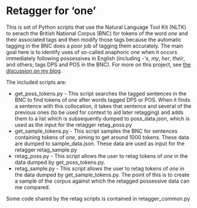 # Retagger for ‘one’

This is set of Python scripts that use the Natural Language Tool Kit (NLTK) to serach the British National Corpus (BNC) for tokens of the word *one* and their associated tags and then modify those tags because the automatic tagging in the BNC does a poor job of tagging them accurately. The main goal here is to identify uses of so-called anaphoric *one* when it occurs immediately following possessives in English (including *-'s*, *my*, *her*, *their*, and others; tags DPS and POS in the BNC). For more on this project, see [the discussion on my blog](https://nlacara.github.io/blog/one/bnc-search.html).

The included scripts are:

- get_poss_tokens.py - This script searches the tagged sentences in the BNC to find tokens of *one* after words tagged DPS or POS. When it finds a sentence with this collocation, it takes that sentence and several of the previous ones (to be used for context to aid later retagging) and adds them to a list which is subsequently dumped to poss_data.json, which is used as the input for the retagger retag_poss.py
- get_sample_tokens.py - This script samples the BNC for sentences containing tokens of *one*, aiming to get around 1000 tokens. These data are dumped to sample_data.json. These data are used as input for the retagger retag_sample.py
- retag_poss.py - This script allows the user to retag tokens of *one* in the data dumped by get_poss_tokens.py.
- retag_sample.py - This script allows the user to retag tokens of *one* in the data dumped by get_sample_tokens.py. The point of this is to create a sample of the corpus against which the retagged possessive data can me compared.

Some code shared by the retag scripts is contained in retagger_common.py